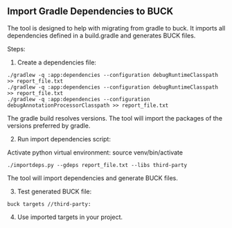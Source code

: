 ## Import Gradle Dependencies to BUCK

The tool is designed to help with migrating from gradle to buck.
It imports all dependencies defined in a build.gradle and generates BUCK files.

Steps:

1. Create a dependencies file:

```
./gradlew -q :app:dependencies --configuration debugRuntimeClasspath >> report_file.txt
./gradlew -q :app:dependencies --configuration debugRuntimeClasspath >> report_file.txt
./gradlew -q :app:dependencies --configuration debugAnnotationProcessorClasspath >> report_file.txt
```

The gradle build resolves versions. The tool will import the packages of the versions
preferred by gradle.

2. Run import dependencies script:

Activate python virtual environment:
source venv/bin/activate

```
./importdeps.py --gdeps report_file.txt --libs third-party
```

The tool will import dependencies and generate BUCK files.

3. Test generated BUCK file:

```
buck targets //third-party:
```

4. Use imported targets in your project. 
